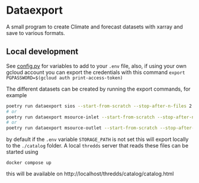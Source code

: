 # Dataexport

A small program to create Climate and forecast datasets with xarray and save to various formats.

## Local development

See [config.py](./dataexport/config.py) for variables to add to your `.env` file, also, if using your own gcloud account you can export the credentials with this command `export PGPASSWORD=$(gcloud auth print-access-token)`

The different datasets can be created by running the export commands, for example

```bash
poetry run dataexport sios --start-from-scratch --stop-after-n-files 2
# or
poetry run dataexport msource-inlet --start-from-scratch --stop-after-n-files 1 --acdd
# or
poetry run dataexport msource-outlet --start-from-scratch --stop-after-n-files 2 --acdd
```

by default if the `.env` variable `STORAGE_PATH` is not set this will export locally to the `./catalog` folder.
A local `thredds` server that reads these files can be started using

```base
docker compose up
```

this will be available on http://localhost/thredds/catalog/catalog.html
